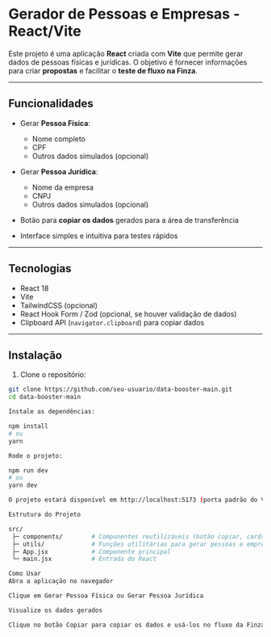 # Gerador de Pessoas e Empresas - React/Vite

Este projeto é uma aplicação **React** criada com **Vite** que permite gerar dados de pessoas físicas e jurídicas. O objetivo é fornecer informações para criar **propostas** e facilitar o **teste de fluxo na Finza**.

---

## Funcionalidades

- Gerar **Pessoa Física**:

  - Nome completo
  - CPF
  - Outros dados simulados (opcional)

- Gerar **Pessoa Jurídica**:

  - Nome da empresa
  - CNPJ
  - Outros dados simulados (opcional)

- Botão para **copiar os dados** gerados para a área de transferência
- Interface simples e intuitiva para testes rápidos

---

## Tecnologias

- React 18
- Vite
- TailwindCSS (opcional)
- React Hook Form / Zod (opcional, se houver validação de dados)
- Clipboard API (`navigator.clipboard`) para copiar dados

---

## Instalação

1. Clone o repositório:

```bash
git clone https://github.com/seu-usuario/data-booster-main.git
cd data-booster-main

Instale as dependências:

npm install
# ou
yarn

Rode o projeto:

npm run dev
# ou
yarn dev

O projeto estará disponível em http://localhost:5173 (porta padrão do Vite).

Estrutura do Projeto

src/
 ├─ components/        # Componentes reutilizáveis (botão copiar, cards de dados, etc)
 ├─ utils/             # Funções utilitárias para gerar pessoas e empresas
 ├─ App.jsx            # Componente principal
 └─ main.jsx           # Entrada do React

Como Usar
Abra a aplicação no navegador

Clique em Gerar Pessoa Física ou Gerar Pessoa Jurídica

Visualize os dados gerados

Clique no botão Copiar para copiar os dados e usá-los no fluxo da Finza
```
